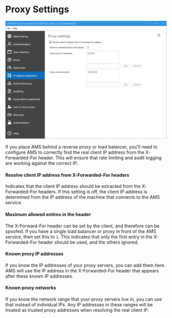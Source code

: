# Proxy Settings

![ip\_address\_detection](../../.gitbook/assets/ui-page-ipaddressdetection.png)

If you place AMS behind a reverse proxy or load balancer, you'll need to configure AMS to correctly find the real client IP address from the X-Forwarded-For header. This will ensure that rate limiting and audit logging are working against the correct IP.

#### Resolve client IP address from X-Forwarded-For headers

Indicates that the client IP address should be extracted from the X-Forwarded-For headers. If this setting is off, the client IP address is determined from the IP address of the machine that connects to the AMS service.

#### Maximum allowed entires in the header

The X-Forward-For header can be set by the client, and therefore can be spoofed. If you have a single load balancer or proxy in front of the AMS service, then set this to `1`. This indicates that only the first entry in the X-Forwarded-For header should be used, and the others ignored.

#### Known proxy IP addresses

If you know the IP addresses of your proxy servers, you can add them here. AMS will use the IP address in the X-Forwarded-For header that appears after these known IP addresses.

#### Known proxy networks

If you know the network range that your proxy servers live in, you can use that instead of individual IPs. Any IP addresses in these ranges will be treated as trusted proxy addresses when resolving the real client IP.
